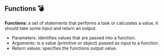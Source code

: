 ## Functions :bomb:
**Functions:** a set of statements that performs a task or calculates a value, it should take some input and return an output.
- Parameters: identifies values that are passed into a function.
- Arguments: is a value (primitive or object) passed as input to a function.
- Return values: specifies the functions output value. 
